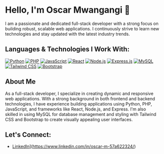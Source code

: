 # Hello, I'm Oscar Mwangangi 👋

I am a passionate and dedicated full-stack developer with a strong focus on building robust, scalable web applications. I continuously strive to learn new technologies and stay updated with the latest industry trends.

## Languages & Technologies I Work With:
[![Python](https://img.shields.io/badge/Python-3776AB?style=for-the-badge&logo=python&logoColor=white)](https://www.python.org/)
[![PHP](https://img.shields.io/badge/PHP-777BB4?style=for-the-badge&logo=php&logoColor=white)](https://www.php.net/)
[![JavaScript](https://img.shields.io/badge/JavaScript-F7DF1E?style=for-the-badge&logo=javascript&logoColor=black)](https://developer.mozilla.org/en-US/docs/Web/JavaScript)
[![React](https://img.shields.io/badge/React-61DAFB?style=for-the-badge&logo=react&logoColor=black)](https://reactjs.org/)
[![Node.js](https://img.shields.io/badge/Node.js-339933?style=for-the-badge&logo=node.js&logoColor=white)](https://nodejs.org/)
[![Express.js](https://img.shields.io/badge/Express.js-000000?style=for-the-badge&logo=express&logoColor=white)](https://expressjs.com/)
[![MySQL](https://img.shields.io/badge/MySQL-4479A1?style=for-the-badge&logo=mysql&logoColor=white)](https://www.mysql.com/)
[![Tailwind CSS](https://img.shields.io/badge/Tailwind%20CSS-06B6D4?style=for-the-badge&logo=tailwind-css&logoColor=white)](https://tailwindcss.com/)
[![Bootstrap](https://img.shields.io/badge/Bootstrap-7952B3?style=for-the-badge&logo=bootstrap&logoColor=white)](https://getbootstrap.com/)

## About Me
As a full-stack developer, I specialize in creating dynamic and responsive web applications. With a strong background in both frontend and backend technologies, I have experience building applications using Python, PHP, JavaScript, and frameworks like React, Node.js, and Express. I'm also skilled in using MySQL for database management and styling with Tailwind CSS and Bootstrap to create visually appealing user interfaces.

## Let's Connect:
- [LinkedIn]([https://www.linkedin.com/in/oscar-mwangangi)](https://www.linkedin.com/in/oscar-m-57a622324/)

